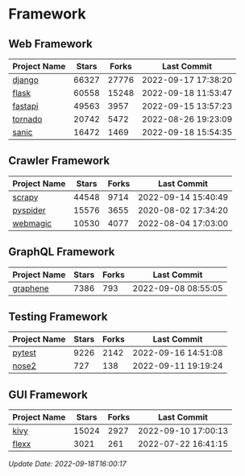 # Framework

## Web Framework
| Project Name | Stars | Forks | Last Commit |
| ------------ | ----- | ----- | ----------- |
| [django](https://github.com/django/django) | 66327 | 27776 | 2022-09-17 17:38:20 |
| [flask](https://github.com/pallets/flask) | 60558 | 15248 | 2022-09-18 11:53:47 |
| [fastapi](https://github.com/tiangolo/fastapi) | 49563 | 3957 | 2022-09-15 13:57:23 |
| [tornado](https://github.com/tornadoweb/tornado) | 20742 | 5472 | 2022-08-26 19:23:09 |
| [sanic](https://github.com/sanic-org/sanic) | 16472 | 1469 | 2022-09-18 15:54:35 |

## Crawler Framework
| Project Name | Stars | Forks | Last Commit |
| ------------ | ----- | ----- | ----------- |
| [scrapy](https://github.com/scrapy/scrapy) | 44548 | 9714 | 2022-09-14 15:40:49 |
| [pyspider](https://github.com/binux/pyspider) | 15576 | 3655 | 2020-08-02 17:34:20 |
| [webmagic](https://github.com/code4craft/webmagic) | 10530 | 4077 | 2022-08-04 17:03:00 |

## GraphQL Framework
| Project Name | Stars | Forks | Last Commit |
| ------------ | ----- | ----- | ----------- |
| [graphene](https://github.com/graphql-python/graphene) | 7386 | 793 | 2022-09-08 08:55:05 |

## Testing Framework
| Project Name | Stars | Forks | Last Commit |
| ------------ | ----- | ----- | ----------- |
| [pytest](https://github.com/pytest-dev/pytest) | 9226 | 2142 | 2022-09-16 14:51:08 |
| [nose2](https://github.com/nose-devs/nose2) | 727 | 138 | 2022-09-11 19:19:24 |

## GUI Framework
| Project Name | Stars | Forks | Last Commit |
| ------------ | ----- | ----- | ----------- |
| [kivy](https://github.com/kivy/kivy) | 15024 | 2927 | 2022-09-10 17:00:13 |
| [flexx](https://github.com/flexxui/flexx) | 3021 | 261 | 2022-07-22 16:41:15 |

*Update Date: 2022-09-18T16:00:17*